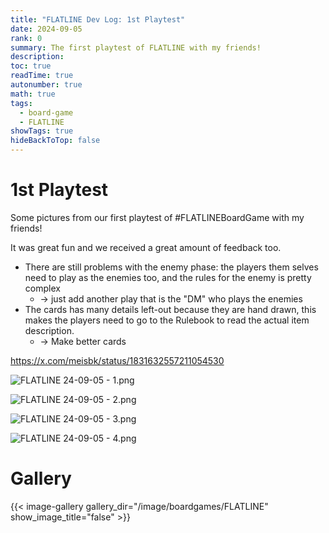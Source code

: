 ```yaml
---
title: "FLATLINE Dev Log: 1st Playtest"
date: 2024-09-05
rank: 0
summary: The first playtest of FLATLINE with my friends!
description: 
toc: true
readTime: true
autonumber: true
math: true
tags:
  - board-game
  - FLATLINE
showTags: true
hideBackToTop: false
---
```

# 1st Playtest

Some pictures from our first playtest of #FLATLINEBoardGame with my friends! 

It was great fun and we received a great amount of feedback too.

* There are still problems with the enemy phase: the players them selves need to play as the enemies too, and the rules for the enemy is pretty complex
  * → just add another play that is the "DM" who plays the enemies
* The cards has many details left-out because they are hand drawn, this makes the players need to go to the Rulebook to read the actual item description.
  * → Make better cards

https://x.com/meisbk/status/1831632557211054530

![FLATLINE 24-09-05 - 1.png](</image/boardgames/FLATLINE/FLATLINE 24-09-05 - 1.png#small>)

![FLATLINE 24-09-05 - 2.png](</image/boardgames/FLATLINE/FLATLINE 24-09-05 - 2.png#small>)

![FLATLINE 24-09-05 - 3.png](</image/boardgames/FLATLINE/FLATLINE 24-09-05 - 3.png#small>)

![FLATLINE 24-09-05 - 4.png](</image/boardgames/FLATLINE/FLATLINE 24-09-05 - 4.png#small>)

# Gallery

{{< image-gallery gallery_dir="/image/boardgames/FLATLINE" show_image_title="false" >}}